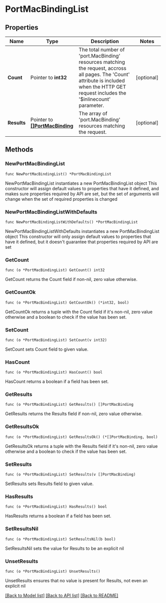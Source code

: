 # PortMacBindingList

## Properties

Name | Type | Description | Notes
------------ | ------------- | ------------- | -------------
**Count** | Pointer to **int32** | The total number of &#39;port.MacBinding&#39; resources matching the request, accross all pages. The &#39;Count&#39; attribute is included when the HTTP GET request includes the &#39;$inlinecount&#39; parameter. | [optional] 
**Results** | Pointer to [**[]PortMacBinding**](PortMacBinding.md) | The array of &#39;port.MacBinding&#39; resources matching the request. | [optional] 

## Methods

### NewPortMacBindingList

`func NewPortMacBindingList() *PortMacBindingList`

NewPortMacBindingList instantiates a new PortMacBindingList object
This constructor will assign default values to properties that have it defined,
and makes sure properties required by API are set, but the set of arguments
will change when the set of required properties is changed

### NewPortMacBindingListWithDefaults

`func NewPortMacBindingListWithDefaults() *PortMacBindingList`

NewPortMacBindingListWithDefaults instantiates a new PortMacBindingList object
This constructor will only assign default values to properties that have it defined,
but it doesn't guarantee that properties required by API are set

### GetCount

`func (o *PortMacBindingList) GetCount() int32`

GetCount returns the Count field if non-nil, zero value otherwise.

### GetCountOk

`func (o *PortMacBindingList) GetCountOk() (*int32, bool)`

GetCountOk returns a tuple with the Count field if it's non-nil, zero value otherwise
and a boolean to check if the value has been set.

### SetCount

`func (o *PortMacBindingList) SetCount(v int32)`

SetCount sets Count field to given value.

### HasCount

`func (o *PortMacBindingList) HasCount() bool`

HasCount returns a boolean if a field has been set.

### GetResults

`func (o *PortMacBindingList) GetResults() []PortMacBinding`

GetResults returns the Results field if non-nil, zero value otherwise.

### GetResultsOk

`func (o *PortMacBindingList) GetResultsOk() (*[]PortMacBinding, bool)`

GetResultsOk returns a tuple with the Results field if it's non-nil, zero value otherwise
and a boolean to check if the value has been set.

### SetResults

`func (o *PortMacBindingList) SetResults(v []PortMacBinding)`

SetResults sets Results field to given value.

### HasResults

`func (o *PortMacBindingList) HasResults() bool`

HasResults returns a boolean if a field has been set.

### SetResultsNil

`func (o *PortMacBindingList) SetResultsNil(b bool)`

 SetResultsNil sets the value for Results to be an explicit nil

### UnsetResults
`func (o *PortMacBindingList) UnsetResults()`

UnsetResults ensures that no value is present for Results, not even an explicit nil

[[Back to Model list]](../README.md#documentation-for-models) [[Back to API list]](../README.md#documentation-for-api-endpoints) [[Back to README]](../README.md)


